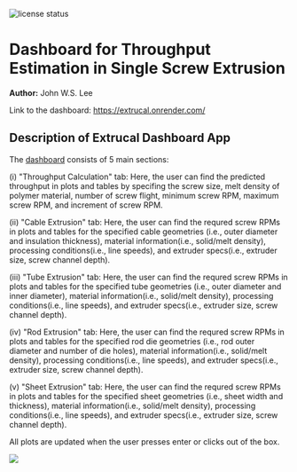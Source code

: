 ![license
status](https://img.shields.io/github/license/johnwslee/extrucal_dashboard)

# Dashboard for Throughput Estimation in Single Screw Extrusion

**Author:** John W.S. Lee

Link to the dashboard: https://extrucal.onrender.com/

## Description of Extrucal Dashboard App

The [dashboard](https://extrucal.onrender.com/) consists of 5 main sections: 

(i) "Throughput Calculation" tab: Here, the user can find the predicted throughput in plots and tables by specifing the screw size, melt density of polymer material, number of screw flight, minimum screw RPM, maximum screw RPM, and increment of screw RPM.

(ii) "Cable Extrusion" tab: Here, the user can find the requred screw RPMs in plots and tables for the specified cable geometries (i.e., outer diameter and insulation thickness), material information(i.e., solid/melt density), processing conditions(i.e., line speeds), and extruder specs(i.e., extruder size, screw channel depth).

(iii) "Tube Extrusion" tab: Here, the user can find the requred screw RPMs in plots and tables for the specified tube geometries (i.e., outer diameter and inner diameter), material information(i.e., solid/melt density), processing conditions(i.e., line speeds), and extruder specs(i.e., extruder size, screw channel depth).

(iv) "Rod Extrusion" tab: Here, the user can find the requred screw RPMs in plots and tables for the specified rod die geometries (i.e., rod outer diameter and number of die holes), material information(i.e., solid/melt density), processing conditions(i.e., line speeds), and extruder specs(i.e., extruder size, screw channel depth).

(v) "Sheet Extrusion" tab: Here, the user can find the requred screw RPMs in plots and tables for the specified sheet geometries (i.e., sheet width and thickness), material information(i.e., solid/melt density), processing conditions(i.e., line speeds), and extruder specs(i.e., extruder size, screw channel depth).

All plots are updated when the user presses enter or clicks out of the box.  

![](https://github.com/johnwslee/extrucal_dashboard/blob/main/img/extrucal_dashboard_demo.gif)